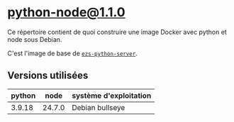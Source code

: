 # python-node@1.1.0

Ce répertoire contient de quoi construire une image Docker avec python et node
sous Debian.

C'est l'image de base de [`ezs-python-server`](../ezs-python-server/README.md).

## Versions utilisées

| python | node   | système d'exploitation |
| ------ | ------ | ---------------------- |
| 3.9.18 | 24.7.0 | Debian bullseye        |
